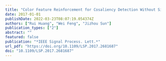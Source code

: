 ```yaml
---
title: "Color Feature Reinforcement for Cosaliency Detection Without Single Saliency Residuals"
date: 2017-01-01
publishDate: 2022-03-23T08:07:19.054374Z
authors: ["Rui Huang", "Wei Feng", "Jizhou Sun"]
publication_types: ["2"]
abstract: ""
featured: false
publication: "*IEEE Signal Process. Lett.*"
url_pdf: "https://doi.org/10.1109/LSP.2017.2681687"
doi: "10.1109/LSP.2017.2681687"
---
```


